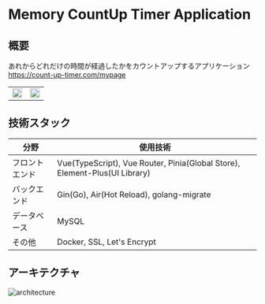 # Memory CountUp Timer Application

## 概要
あれからどれだけの時間が経過したかをカウントアップするアプリケーション<br>
https://count-up-timer.com/mypage

<table>
  <tr>
    <td valign="top"><img width="100%" src="https://user-images.githubusercontent.com/89395132/214588559-ba0fdc15-fd5b-4999-89d2-308b69b2a953.png"></td>
    <td valign="top"><img width="100%" src="https://user-images.githubusercontent.com/89395132/214588033-06dfe971-2dbc-47a3-9860-599a9e67b96d.png"></td>
  </tr>
</table>

## 技術スタック
| 分野 | 使用技術 |
| ---- | ---- |
| フロントエンド | Vue(TypeScript), Vue Router, Pinia(Global Store), Element-Plus(UI Library) |
| バックエンド | Gin(Go), Air(Hot Reload), golang-migrate |
| データベース | MySQL |
| その他 | Docker, SSL, Let's Encrypt |

## アーキテクチャ
![architecture](https://user-images.githubusercontent.com/89395132/214514429-b03197b6-1bbc-4f54-b6eb-2912d943e1bd.png)
